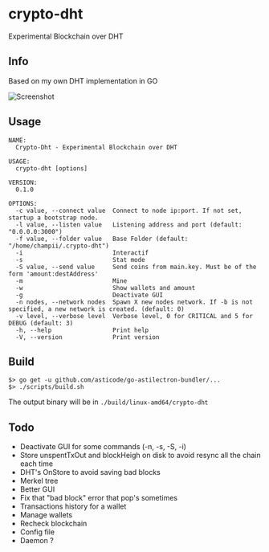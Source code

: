 # crypto-dht
Experimental Blockchain over DHT

## Info

Based on my own DHT implementation in GO

![Screenshot](https://github.com/champii/crypto-dht/raw/master/screenshot.png "Screenshot")

## Usage

```
NAME:
  Crypto-Dht - Experimental Blockchain over DHT

USAGE:
  crypto-dht [options]

VERSION:
  0.1.0

OPTIONS:
  -c value, --connect value  Connect to node ip:port. If not set, startup a bootstrap node.
  -l value, --listen value   Listening address and port (default: "0.0.0.0:3000")
  -f value, --folder value   Base Folder (default: "/home/champii/.crypto-dht")
  -i                         Interactif
  -s                         Stat mode
  -S value, --send value     Send coins from main.key. Must be of the form 'amount:destAddress'
  -m                         Mine
  -w                         Show wallets and amount
  -g                         Deactivate GUI
  -n nodes, --network nodes  Spawn X new nodes network. If -b is not specified, a new network is created. (default: 0)
  -v level, --verbose level  Verbose level, 0 for CRITICAL and 5 for DEBUG (default: 3)
  -h, --help                 Print help
  -V, --version              Print version
```

## Build

```
$> go get -u github.com/asticode/go-astilectron-bundler/...
$> ./scripts/build.sh
```

The output binary will be in `./build/linux-amd64/crypto-dht`

## Todo

- Deactivate GUI for some commands (-n, -s, -S, -i)
- Store unspentTxOut and blockHeigh on disk to avoid resync all the chain each time
- DHT's OnStore to avoid saving bad blocks
- Merkel tree
- Better GUI
- Fix that "bad block" error that pop's sometimes
- Transactions history for a wallet
- Manage wallets
- Recheck blockchain
- Config file
- Daemon ?
